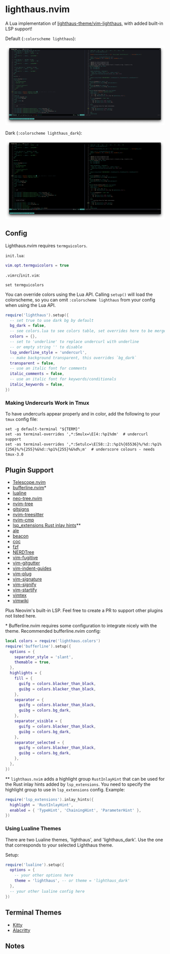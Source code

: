 # lighthaus.nvim

A Lua implementation of [lighthaus-theme/vim-lighthaus](https://github.com/lighthaus-theme/vim-lighthaus), with added built-in LSP support!

Default (`:colorscheme lighthaus`):

![normal](./assets/default.png)

Dark (`:colorscheme lighthaus_dark`):

![dark](./assets/dark.png)

## Config

Lighthaus.nvim requires `termguicolors`.

`init.lua`:

```lua
vim.opt.termguicolors = true
```

`.vimrc`/`init.vim`:

```VimL
set termguicolors
```

You can override colors using the Lua API. Calling `setup()` will load the colorscheme, so you can omit `:colorscheme lighthaus` from
your config when using the Lua API.

```lua
require('lighthaus').setup({
  -- set true to use dark bg by default
  bg_dark = false,
  -- see colors.lua to see colors table, set overrides here to be merged with defaults
  colors = {},
  -- set to 'underline' to replace undercurl with underline
  -- or empty string '' to disable
  lsp_underline_style = 'undercurl',
  -- make background transparent, this overrides `bg_dark`
  transparent = false,
  -- use an italic font for comments
  italic_comments = false,
  -- use an italic font for keywords/conditionals
  italic_keywords = false,
})
```

### Making Undercurls Work in Tmux

To have undercurls appear properly and in color, add the following to your `tmux` config file:

```tmux
set -g default-terminal "${TERM}"
set -as terminal-overrides ',*:Smulx=\E[4::%p1%dm'  # undercurl support
set -as terminal-overrides ',*:Setulc=\E[58::2::%p1%{65536}%/%d::%p1%{256}%/%{255}%&%d::%p1%{255}%&%d%;m'  # underscore colours - needs tmux-3.0
```

## Plugin Support

- [Telescope.nvim](https://github.com/nvim-telescope/telescope.nvim)
- [bufferline.nvim](https://github.com/akinsho/bufferline.nvim)\*
- [lualine](https://github.com/nvim-lualine/lualine.nvim)
- [neo-tree.nvim](https://github.com/nvim-neo-tree/neo-tree.nvim)
- [nvim-tree](https://github.com/kyazdani42/nvim-tree.lua)
- [gitsigns](https://github.com/lewis6991/gitsigns.nvim)
- [nvim-treesitter](https://github.com/nvim-treesitter/nvim-treesitter)
- [nvim-cmp](https://github.com/hrsh7th/nvim-cmp)
- [lsp_extensions Rust inlay hints](https://github.com/nvim-lua/lsp_extensions.nvim#inlay-hints-rust-analyzer)\*\*
- [ale](https://github.com/dense-analysis/ale)
- [beacon](https://github.com/DanilaMihailov/beacon.nvim)
- [coc](https://github.com/neoclide/coc.nvim)
- [fzf](https://github.com/junegunn/fzf)
- [NERDTree](https://github.com/preservim/nerdtree)
- [vim-fugitive](https://github.com/tpope/vim-fugitive)
- [vim-gitgutter](https://github.com/airblade/vim-gitgutter)
- [vim-indent-guides](https://github.com/nathanaelkane/vim-indent-guides)
- [vim-plug](https://github.com/junegunn/vim-plug)
- [vim-signature](https://github.com/kshenoy/vim-signature)
- [vim-signify](https://github.com/mhinz/vim-signify)
- [vim-startify](https://github.com/mhinz/vim-startify)
- [vimtex](https://github.com/lervag/vimtex)
- [vimwiki](https://github.com/vimwiki/vimwiki)

Plus Neovim's built-in LSP. Feel free to create a PR to support other plugins not listed here.

\* Bufferline.nvim requires some configuration to integrate nicely with the theme. Recommended bufferline.nvim config:

```lua
local colors = require('lighthaus.colors')
require('bufferline').setup({
  options = {
    separator_style = 'slant',
    themable = true,
  },
  highlights = {
    fill = {
      guifg = colors.blacker_than_black,
      guibg = colors.blacker_than_black,
    },
    separator = {
      guifg = colors.blacker_than_black,
      guibg = colors.bg_dark,
    },
    separator_visible = {
      guifg = colors.blacker_than_black,
      guibg = colors.bg_dark,
    },
    separator_selected = {
      guifg = colors.blacker_than_black,
      guibg = colors.bg_dark,
    },
  },
})
```

\*\* `lighthaus.nvim` adds a highlight group `RustInlayHint` that can be used for the Rust inlay hints added by `lsp_extensions`.
You need to specify the highlight group to use in `lsp_extensions` config. Example:

```lua
require('lsp_extensions').inlay_hints({
  highlight = 'RustInlayHint',
  enabled = { 'TypeHint', 'ChainingHint', 'ParameterHint' },
})
```

### Using Lualine Themes

There are two Lualine themes, 'lighthaus', and 'lighthaus_dark'. Use the one that corresponds to your
selected Lighthaus theme.

Setup:

```lua
require('lualine').setup({
  options = {
    -- your other options here
    theme = 'lighthaus', -- or theme = 'lighthaus_dark'
  },
  -- your other lualine config here
})
```

## Terminal Themes

- [Kitty](./extra/kitty/lighthaus-theme.conf)
- [Alacritty](./extra/alacritty/lighthaus-theme.yml)

## Notes
